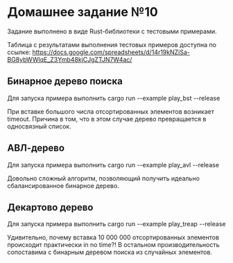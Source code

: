 # Домашнее задание №10
Задание выполнено в виде Rust-библиотеки с тестовыми примерами.

Таблица с результатами выполнения тестовых примеров доступна по ссылке: https://docs.google.com/spreadsheets/d/14r19kNZiSa-BG8ybWWlqE_Z3Ymb48kjCJgZTJN7W4ac/

## Бинарное дерево поиска
Для запуска примера выполнить cargo run --example play_bst --release

При вставке большого числа отсортированных элементов возникает timeout. Причина в том, что в этом случае дерево превращается в односвязный список.

## АВЛ-дерево
Для запуска примера выполнить cargo run --example play_avl --release

Довольно сложный алгоритм, позволяющий получить идеально сбалансированное бинарное дерево.

## Декартово дерево
Для запуска примера выполнить cargo run --example play_treap --release

Удивительно, почему вставка 10 000 000 отсортированных элементов происходит практически in no time?!
В остальном производительность сопоставима с бинарным деревом поиска из случайных элементов.